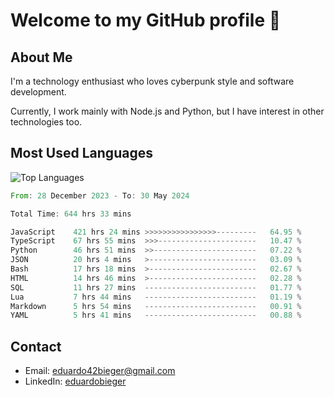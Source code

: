 # Welcome to my GitHub profile 👋

## About Me
I'm a technology enthusiast who loves cyberpunk style and software development.

Currently, I work mainly with Node.js and Python, but I have interest in other technologies too.

## Most Used Languages
![Top Languages](https://github-readme-stats.vercel.app/api/top-langs/?username=eduardobieger&layout=compact&theme=radical)

<!--START_SECTION:waka-->

```rust
From: 28 December 2023 - To: 30 May 2024

Total Time: 644 hrs 33 mins

JavaScript    421 hrs 24 mins >>>>>>>>>>>>>>>>---------   64.95 %
TypeScript    67 hrs 55 mins  >>>----------------------   10.47 %
Python        46 hrs 51 mins  >>-----------------------   07.22 %
JSON          20 hrs 4 mins   >------------------------   03.09 %
Bash          17 hrs 18 mins  >------------------------   02.67 %
HTML          14 hrs 46 mins  >------------------------   02.28 %
SQL           11 hrs 27 mins  -------------------------   01.77 %
Lua           7 hrs 44 mins   -------------------------   01.19 %
Markdown      5 hrs 54 mins   -------------------------   00.91 %
YAML          5 hrs 41 mins   -------------------------   00.88 %
```

<!--END_SECTION:waka-->

## Contact
- Email: eduardo42bieger@gmail.com 
- LinkedIn: [eduardobieger](https://www.linkedin.com/in/eduardo-bieger/)
